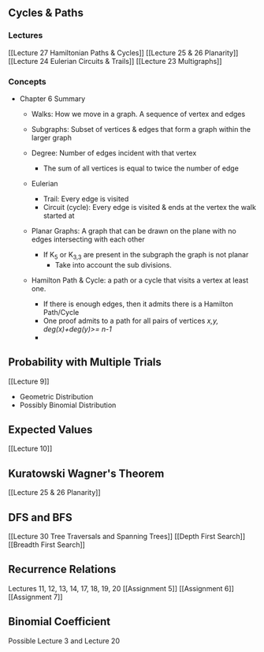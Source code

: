 
## Cycles & Paths
### Lectures
[[Lecture 27 Hamiltonian Paths & Cycles]]
[[Lecture 25 & 26 Planarity]]
[[Lecture 24 Eulerian Circuits & Trails]]
[[Lecture 23 Multigraphs]]

### Concepts
- Chapter 6 Summary
	- Walks: How we move in a graph. A sequence of vertex and edges
	- Subgraphs: Subset of vertices & edges that form a graph within the larger graph
	- Degree: Number of edges incident with that vertex
		- The sum of all vertices is equal to twice the number of edge
	- Eulerian
		- Trail: Every edge is visited
		- Circuit (cycle): Every edge is visited & ends at the vertex the walk started at
		
	- Planar Graphs: A graph that can be drawn on the plane with no edges intersecting with each other
		- If K<sub>5</sub> or K<sub>3,3</sub> are present in the subgraph the graph is not planar
			- Take into account the sub divisions.
	- Hamilton Path & Cycle: a path or a cycle that visits a vertex at least one.
		- If there is enough edges, then it admits there is a Hamilton Path/Cycle
		- One proof admits to a path for all pairs of vertices *x,y, deg(x)+deg(y)>= n-1*
		- 
## Probability with Multiple Trials
[[Lecture 9]]
 - Geometric Distribution
 - Possibly Binomial Distribution

## Expected Values
[[Lecture 10]]
## Kuratowski Wagner's Theorem
[[Lecture 25 & 26 Planarity]]
## DFS and BFS
[[Lecture 30 Tree Traversals and Spanning Trees]]
[[Depth First Search]]
[[Breadth First Search]]
## Recurrence Relations
Lectures 11, 12, 13, 14, 17, 18, 19, 20
[[Assignment 5]]
[[Assignment 6]]
[[Assignment 7]]
## Binomial Coefficient 
Possible Lecture 3 and Lecture 20